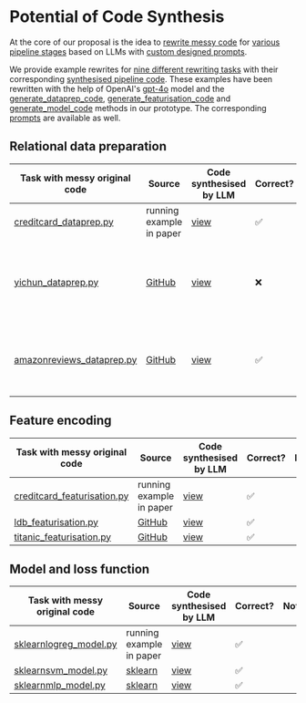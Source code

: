 # Potential of Code Synthesis

At the core of our proposal is the idea to [rewrite messy code](lester/rewrite/__init__.py) for [various pipeline stages](lester/benchmark/__init__.py) based on LLMs with [custom designed prompts](lester/rewrite/prompts.py). 

We provide example rewrites for [nine different rewriting tasks](lester/benchmark) with their corresponding [synthesised pipeline code](synthesised_code.py). These examples have been rewritten with the help of OpenAI's [gpt-4o](https://openai.com/index/hello-gpt-4o/) model and the [generate_dataprep_code](lester/rewrite/__init__.py#L17), [generate_featurisation_code](lester/rewrite/__init__.py#L40) and [generate_model_code](lester/rewrite/__init__.py#L54) methods in our prototype. The corresponding [prompts](lester/rewrite/prompts.py) are available as well.

## Relational data preparation

| Task with messy original code | Source |  Code synthesised by LLM | Correct? | Notes |
|---|---|---|---|---|
| [creditcard_dataprep.py](lester/benchmark/creditcard_dataprep.py) | running example in paper | [view](synthesised_code.py#L2)  |:white_check_mark: ||
| [yichun_dataprep.py](lester/benchmark/yichun_dataprep.py) | [GitHub](https://github.com/YichunAstrid/e-commerce-use-case/tree/main/1116LogisticRegression) | [view](synthesised_code.py#L51) |:x:| Manual editing of two lines <br/>required to handle partitioned inputs |
| [amazonreviews_dataprep.py](lester/benchmark/amazonreviews_dataprep.py) | [GitHub](https://github.com/aayush210789/Deception-Detection-on-Amazon-reviews-dataset/blob/master/SVM_model.ipynb) | [view](synthesised_code.py#L81) |:white_check_mark:|Dead code generated,<br/> no impact on final output|

## Feature encoding

| Task with messy original code  | Source |  Code synthesised by LLM | Correct?| Notes |
|---|---|---|---|---|
| [creditcard_featurisation.py](lester/benchmark/creditcard_featurisation.py)  | running example in paper  | [view](synthesised_code.py#L117) |:white_check_mark:||
| [ldb_featurisation.py](ester/benchmark/ldb_featurisation.py) | [GitHub](https://github.com/LittleDevilBig/Systems-for-AI-Quality/blob/main/main.py) | [view](synthesised_code.py#L164) |:white_check_mark:||
| [titanic_featurisation.py](lester/benchmark/titanic_featurisation.py) | [GitHub](https://github.com/josephmisiti/kaggle-titanic/blob/master/Titanic%20Classification.ipynb) | [view](synthesised_code.py#L206) |:white_check_mark:||

## Model and loss function

| Task with messy original code | Source | Code synthesised by LLM | Correct?| Notes |
|---|---|---|---|---|
| [sklearnlogreg_model.py](lester/benchmark/sklearnlogreg_model.py) | running example in paper | [view](synthesised_code.py#L238) |:white_check_mark:||
| [sklearnsvm_model.py](lester/benchmark/sklearnsvm_model.py)  | [sklearn](https://scikit-learn.org/dev/modules/generated/sklearn.svm.SVC.html) | [view](synthesised_code.py#L257) |:white_check_mark:||
| [sklearnmlp_model.py](lester/benchmark/sklearnmlp_model.py)  | [sklearn](https://scikit-learn.org/stable/modules/generated/sklearn.neural_network.MLPClassifier.html) | [view](synthesised_code.py#L276)  |:white_check_mark:||





